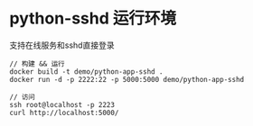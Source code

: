 # python-sshd 运行环境
支持在线服务和sshd直接登录

```
// 构建 && 运行
docker build -t demo/python-app-sshd .
docker run -d -p 2222:22 -p 5000:5000 demo/python-app-sshd

// 访问
ssh root@localhost -p 2223
curl http://localhost:5000/
```
